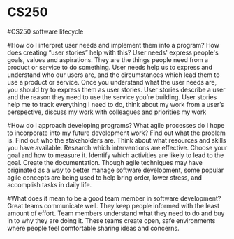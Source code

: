 # CS250
#CS250 software lifecycle

#How do I interpret user needs and implement them into a program? How does creating “user stories” help with this?
User needs' express people's goals, values and aspirations. They are the things people need from a product or service to do something. User needs help us to express and understand who our users are, and the circumstances which lead them to use a product or service. Once you understand what the user needs are, you should try to express them as user stories. User stories describe a user and the reason they need to use the service you’re building.
User stories help me to track everything I need to do, think about my work from a user’s perspective, discuss my work with colleagues and priorities my work

#How do I approach developing programs? What agile processes do I hope to incorporate into my future development work?
Find out what the problem is.
Find out who the stakeholders are.
Think about what resources and skills you have available.
Research which interventions are effective.
Choose your goal and how to measure it.
Identify which activities are likely to lead to the goal.
Create the documentation.
Though agile techniques may have originated as a way to better manage software development, some popular agile concepts are being used to help bring order, lower stress, and accomplish tasks in daily life.

#What does it mean to be a good team member in software development?
Great teams communicate well. They keep people informed with the least amount of effort. Team members understand what they need to do and buy in to why they are doing it. These teams create open, safe environments where people feel comfortable sharing ideas and concerns.
